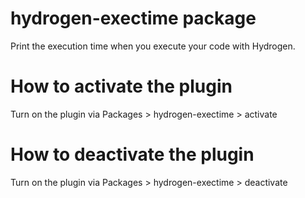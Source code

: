 # hydrogen-exectime package

Print the execution time when you execute your code with Hydrogen.


# How to activate the plugin

Turn on the plugin via Packages > hydrogen-exectime > activate


# How to deactivate the plugin

Turn on the plugin via Packages > hydrogen-exectime > deactivate
